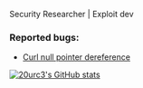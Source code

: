 Security Researcher | Exploit dev 

### Reported bugs:
- [Curl null pointer dereference](https://bushido-sec.com/index.php/2023/09/20/null-pointer-dereference-in-curl/)


[![20urc3's GitHub stats](https://github-readme-stats.vercel.app/api?username=20urc3)](https://github.com/anuraghazra/github-readme-stats)
